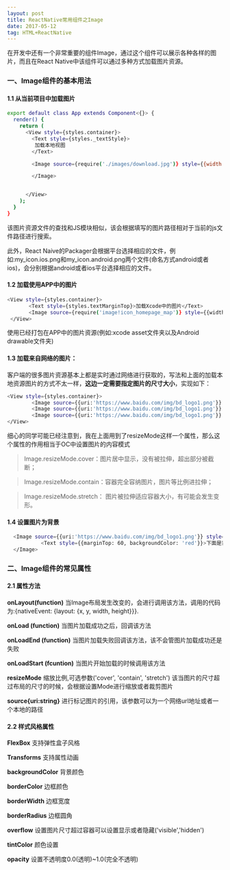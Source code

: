```yaml
---
layout: post
title: ReactNative常用组件之Image
date: 2017-05-12
tag: HTML+ReactNative
---
```


在开发中还有一个非常重要的组件Image，通过这个组件可以展示各种各样的图片，而且在React Native中该组件可以通过多种方式加载图片资源。

###  一、Image组件的基本用法
#### 1.1 从当前项目中加载图片

```bash
export default class App extends Component<{}> {
  render() {
    return (
      <View style={styles.container}>
        <Text style={styles._textStyle}>
         加载本地视图
        </Text>

        <Image source={require('./images/download.jpg')} style={{width:200,height:300}}>

        </Image>


      </View>
    );
  }
}
```
该图片资源文件的查找和JS模块相似，该会根据填写的图片路径相对于当前的js文件路径进行搜索。

此外，React Naive的Packager会根据平台选择相应的文件，例如:my_icon.ios.png和my_icon.android.png两个文件(命名方式android或者ios)，会分别根据android或者ios平台选择相应的文件。



#### 1.2 加载使用APP中的图片

```bash
<View style={styles.container}>
       <Text style={styles.textMarginTop}>加载Xcode中的图片</Text>
       <Image source={require('image!icon_homepage_map')} style={{width: 50,height:50}}/>
 </View> 
```
 使用已经打包在APP中的图片资源(例如:xcode asset文件夹以及Android drawable文件夹)


#### 1.3 加载来自网络的图片：

客户端的很多图片资源基本上都是实时通过网络进行获取的，写法和上面的加载本地资源图片的方式不太一样，<strong>这边一定需要指定图片的尺寸大小</strong>，实现如下：

```bash
<View style={styles.container}>
        <Image source={{uri:'https://www.baidu.com/img/bd_logo1.png'}} style={{flex:1,width:200, height:100, resizeMode: Image.resizeMode.cover}}/>
        <Image source={{uri:'https://www.baidu.com/img/bd_logo1.png'}} style={{flex:1,width:200, height:100, resizeMode: Image.resizeMode.contain}}/>
        <Image source={{uri:'https://www.baidu.com/img/bd_logo1.png'}} style={{flex:1,width:200, height:100, resizeMode: Image.resizeMode.stretch}}>
</View>

```
 细心的同学可能已经注意到，我在上面用到了resizeMode这样一个属性，那么这个属性的作用相当于OC中设置图片的内容模式
 
> Image.resizeMode.cover：图片居中显示，没有被拉伸，超出部分被截断；
 
> Image.resizeMode.contain：容器完全容纳图片，图片等比例进拉伸；

> Image.resizeMode.stretch： 图片被拉伸适应容器大小，有可能会发生变形。

#### 1.4 设置图片为背景
 
```bash
  <Image source={{uri:'https://www.baidu.com/img/bd_logo1.png'}} style={{flex:1,width:200, height:100, resizeMode: Image.resizeMode.stretch}}>
           <Text style={{marginTop: 60, backgroundColor: 'red'}}>下面是背景图片</Text>
  </Image>
```

### 二、Image组件的常见属性

#### 2.1 属性方法

  <strong>onLayout(function)</strong>
   当Image布局发生改变的，会进行调用该方法，调用的代码为:{nativeEvent: {layout: {x, y, width, height}}}.
   
   <strong>onLoad (function)</strong>
   当图片加载成功之后，回调该方法
   
   <strong>onLoadEnd (function)</strong>
   当图片加载失败回调该方法，该不会管图片加载成功还是失败
   
   <strong>onLoadStart (fcuntion)</strong>
   当图片开始加载的时候调用该方法
   
   <strong>resizeMode</strong>
   缩放比例,可选参数('cover', 'contain', 'stretch') 该当图片的尺寸超过布局的尺寸的时候，会根据设置Mode进行缩放或者裁剪图片
   
   <strong>source{uri:string}</strong>
   进行标记图片的引用，该参数可以为一个网络url地址或者一个本地的路径

#### 2.2 样式风格属性
  <strong>FlexBox</strong>  支持弹性盒子风格
  
  <strong>Transforms</strong>  支持属性动画
  
  <strong>backgroundColor</strong> 背景颜色
  
  <strong>borderColor</strong>     边框颜色
  
  <strong>borderWidth</strong> 边框宽度
  
  <strong>borderRadius</strong>  边框圆角
  
  <strong>overflow</strong> 设置图片尺寸超过容器可以设置显示或者隐藏('visible','hidden')
  
  <strong>tintColor</strong>  颜色设置
  
  <strong>opacity</strong> 设置不透明度0.0(透明)~1.0(完全不透明)

